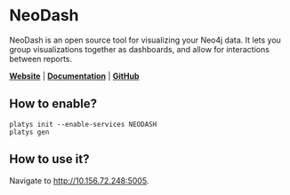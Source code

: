 # NeoDash

NeoDash is an open source tool for visualizing your Neo4j data. It lets you group visualizations together as dashboards, and allow for interactions between reports.

**[Website](https://neo4j.com/labs/neodash/)** | **[Documentation](https://neo4j.com/labs/neodash/2.4/user-guide/)** | **[GitHub](https://github.com/neo4j-labs/neodash)**

## How to enable?

```
platys init --enable-services NEODASH
platys gen
```

## How to use it?

Navigate to <http://10.156.72.248:5005>.
